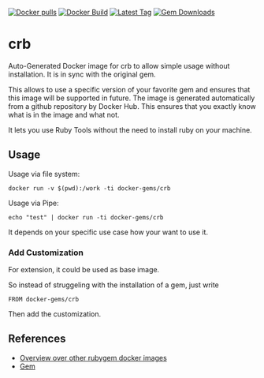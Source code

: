 [![Docker pulls](https://img.shields.io/docker/pulls/rubygem/crb.svg)](https://hub.docker.com/r/rubygem/crb/)
[![Docker Build](https://img.shields.io/docker/automated/rubygem/crb.svg)](https://hub.docker.com/r/rubygem/crb/)
[![Latest Tag](https://img.shields.io/github/tag/docker-rubygem/crb.svg)](https://hub.docker.com/r/rubygem/crb/)
[![Gem Downloads](https://img.shields.io/gem/dt/crb.svg)](https://rubygems.org/gems/crb/)
# crb

Auto-Generated Docker image for crb to allow simple usage without installation.
It is in sync with the original gem.

This allows to use a specific version of your favorite gem and ensures that this image will be supported in future.
The image is generated automatically from a github repository by Docker Hub.
This ensures that you exactly know what is in the image and what not.

It lets you use Ruby Tools without the need to install ruby on your machine.

## Usage

Usage via file system:

`docker run -v $(pwd):/work -ti docker-gems/crb`

Usage via Pipe:

`echo "test" | docker run -ti docker-gems/crb`

It depends on your specific use case how your want to use it.

### Add Customization

For extension, it could be used as base image.

So instead of struggeling with the installation of a gem, just write

`FROM docker-gems/crb`

Then add the customization.

## References

 - [Overview over other rubygem docker images](https://github.com/thinkbot/docker-rubygem)
 - [Gem](https://rubygems.org/gems/crb/)
